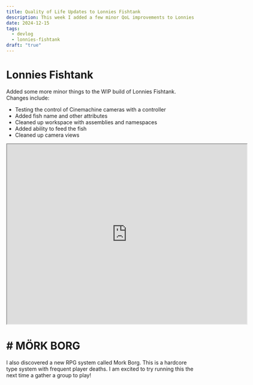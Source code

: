 ```yaml
---
title: Quality of Life Updates to Lonnies Fishtank
description: This week I added a few minor QoL improvements to Lonnies Fishtank in order to get the game setup for steady and scalable development!
date: 2024-12-15
tags:
  - devlog
  - lonnies-fishtank
draft: "true"
---
```



# Lonnies Fishtank

Added some more minor things to the WIP build of Lonnies Fishtank. Changes include:
- Testing the control of Cinemachine cameras with a controller
- Added fish name and other attributes
- Cleaned up workspace with assemblies and namespaces
- Added ability to feed the fish
- Cleaned up camera views

<!-- <iframe src="https://drive.google.com/file/d/1Rpy2zVqfmkm8qR7-dmNJFu2JXQMMTQqL/preview" width="640" height="480" allow="autoplay"></iframe> -->

<iframe src="https://drive.google.com/file/d/1-3Dzf0tzT3prOIIiGmG9v1zzc1i1i_0a/preview" width="640" height="480" allow="autoplay"></iframe>


# # MÖRK BORG

I also discovered a new RPG system called Mork Borg. This is a hardcore type system with frequent player deaths. I am excited to try running this the next time a gather a group to play!